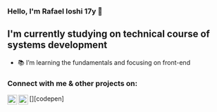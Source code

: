 ### Hello, I'm Rafael Ioshi 17y 👋

## I'm currently studying on technical course of systems development

-   📚 I’m learning the fundamentals and focusing on front-end

### Connect with me & other projects on:

[<img align="left" alt="Rafoshi's Linkedin " width="22px" src="https://cdn.jsdelivr.net/npm/simple-icons@v3/icons/linkedin.svg" />][linkedin] [<img align="left" alt="Rafoshi's Codepen " width="22px" src="https://image.flaticon.com/icons/svg/2111/2111351.svg" />][codepen]

<br />
<br />

[linkedin]: https://www.linkedin.com/in/rafael-ioshi-imamura-pereira-97820b1a9/
